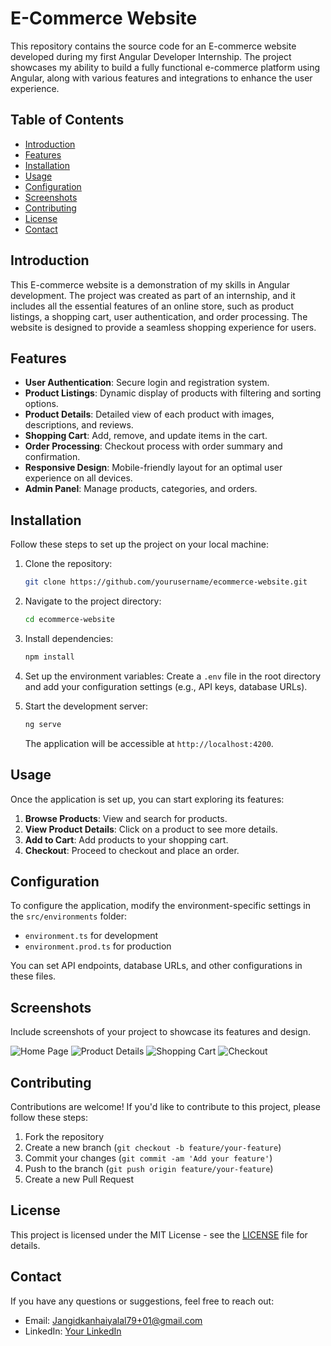 # E-Commerce Website

This repository contains the source code for an E-commerce website developed during my first Angular Developer Internship. The project showcases my ability to build a fully functional e-commerce platform using Angular, along with various features and integrations to enhance the user experience.

## Table of Contents

- [Introduction](#introduction)
- [Features](#features)
- [Installation](#installation)
- [Usage](#usage)
- [Configuration](#configuration)
- [Screenshots](#screenshots)
- [Contributing](#contributing)
- [License](#license)
- [Contact](#contact)

## Introduction

This E-commerce website is a demonstration of my skills in Angular development. The project was created as part of an internship, and it includes all the essential features of an online store, such as product listings, a shopping cart, user authentication, and order processing. The website is designed to provide a seamless shopping experience for users.

## Features

- **User Authentication**: Secure login and registration system.
- **Product Listings**: Dynamic display of products with filtering and sorting options.
- **Product Details**: Detailed view of each product with images, descriptions, and reviews.
- **Shopping Cart**: Add, remove, and update items in the cart.
- **Order Processing**: Checkout process with order summary and confirmation.
- **Responsive Design**: Mobile-friendly layout for an optimal user experience on all devices.
- **Admin Panel**: Manage products, categories, and orders.

## Installation

Follow these steps to set up the project on your local machine:

1. Clone the repository:
   ```sh
   git clone https://github.com/yourusername/ecommerce-website.git
   ```
2. Navigate to the project directory:
   ```sh
   cd ecommerce-website
   ```
3. Install dependencies:
   ```sh
   npm install
   ```
4. Set up the environment variables:
   Create a `.env` file in the root directory and add your configuration settings (e.g., API keys, database URLs).

5. Start the development server:
   ```sh
   ng serve
   ```
   The application will be accessible at `http://localhost:4200`.

## Usage

Once the application is set up, you can start exploring its features:

1. **Browse Products**: View and search for products.
2. **View Product Details**: Click on a product to see more details.
3. **Add to Cart**: Add products to your shopping cart.
4. **Checkout**: Proceed to checkout and place an order.

## Configuration

To configure the application, modify the environment-specific settings in the `src/environments` folder:

- `environment.ts` for development
- `environment.prod.ts` for production

You can set API endpoints, database URLs, and other configurations in these files.

## Screenshots

Include screenshots of your project to showcase its features and design.

![Home Page](https://link-to-screenshot.com/homepage.png)
![Product Details](https://link-to-screenshot.com/product-details.png)
![Shopping Cart](https://link-to-screenshot.com/shopping-cart.png)
![Checkout](https://link-to-screenshot.com/checkout.png)

## Contributing

Contributions are welcome! If you'd like to contribute to this project, please follow these steps:

1. Fork the repository
2. Create a new branch (`git checkout -b feature/your-feature`)
3. Commit your changes (`git commit -am 'Add your feature'`)
4. Push to the branch (`git push origin feature/your-feature`)
5. Create a new Pull Request

## License

This project is licensed under the MIT License - see the [LICENSE](LICENSE) file for details.

## Contact

If you have any questions or suggestions, feel free to reach out:

- Email: Jangidkanhaiyalal79+01@gmail.com
- LinkedIn: [Your LinkedIn](https://www.linkedin.com/in/kanhaiyalal-jangid-758a38279)
